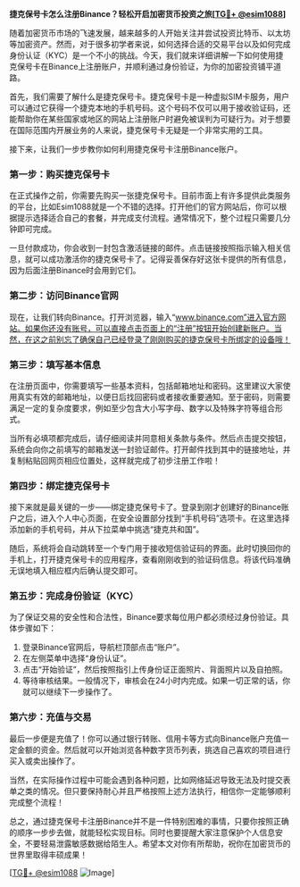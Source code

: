 **捷克保号卡怎么注册Binance？轻松开启加密货币投资之旅[[TG💪+ @esim1088](https://t.me/s/esim1088)]**

随着加密货币市场的飞速发展，越来越多的人开始关注并尝试投资比特币、以太坊等加密资产。然而，对于很多初学者来说，如何选择合适的交易平台以及如何完成身份认证（KYC）是一个不小的挑战。今天，我们就来详细讲解一下如何使用捷克保号卡在Binance上注册账户，并顺利通过身份验证，为你的加密投资铺平道路。

首先，我们需要了解什么是捷克保号卡。捷克保号卡是一种虚拟SIM卡服务，用户可以通过它获得一个捷克本地的手机号码。这个号码不仅可以用于接收验证码，还能帮助你在某些国家或地区的网站上注册账户时避免被误判为可疑行为。对于想要在国际范围内开展业务的人来说，捷克保号卡无疑是一个非常实用的工具。

接下来，让我们一步步教你如何利用捷克保号卡注册Binance账户。

### 第一步：购买捷克保号卡

在正式操作之前，你需要先购买一张捷克保号卡。目前市面上有许多提供此类服务的平台，比如Esim1088就是一个不错的选择。打开他们的官方网站后，你可以根据提示选择适合自己的套餐，并完成支付流程。通常情况下，整个过程只需要几分钟即可完成。

一旦付款成功，你会收到一封包含激活链接的邮件。点击链接按照指示输入相关信息，就可以成功激活你的捷克保号卡了。记得妥善保存好这张卡提供的所有信息，因为后面注册Binance时会用到它们。

### 第二步：访问Binance官网

现在，让我们转向Binance。打开浏览器，输入“www.binance.com”进入官方网站。如果你还没有账号，可以直接点击页面上的“注册”按钮开始创建新账户。当然，在这之前别忘了确保自己已经登录了刚刚购买的捷克保号卡所绑定的设备哦！

### 第三步：填写基本信息

在注册页面中，你需要填写一些基本资料，包括邮箱地址和密码。这里建议大家使用真实有效的邮箱地址，以便日后找回密码或者接收重要通知。至于密码，则需要满足一定的复杂度要求，例如至少包含大小写字母、数字以及特殊字符等组合形式。

当所有必填项都完成后，请仔细阅读并同意相关条款与条件。然后点击提交按钮，系统会向你之前填写的邮箱发送一封验证邮件。打开邮件找到其中的链接地址，并复制粘贴回网页相应位置处，这样就完成了初步注册工作啦！

### 第四步：绑定捷克保号卡

接下来就是最关键的一步——绑定捷克保号卡了。登录到刚才创建好的Binance账户之后，进入个人中心页面，在安全设置部分找到“手机号码”选项卡。在这里选择添加新的手机号码，并从下拉菜单中挑选“捷克共和国”。

随后，系统将会自动跳转至一个专门用于接收短信验证码的界面。此时切换回你的手机上，打开捷克保号卡的应用程序，查看刚刚收到的验证码信息。将该代码准确无误地填入相应框内后确认提交即可。

### 第五步：完成身份验证（KYC）

为了保证交易的安全性和合法性，Binance要求每位用户都必须经过身份验证。具体步骤如下：

1. 登录Binance官网后，导航栏顶部点击“账户”。
2. 在左侧菜单中选择“身份认证”。
3. 点击“开始验证”，然后按照指引上传身份证正面照片、背面照片以及自拍照。
4. 等待审核结果。一般情况下，审核会在24小时内完成。如果一切正常的话，你就可以继续下一步操作了。

### 第六步：充值与交易

最后一步便是充值了！你可以通过银行转账、信用卡等方式向Binance账户充值一定金额的资金。然后就可以开始浏览各种数字货币列表，挑选自己喜欢的项目进行买入或卖出操作了。

当然，在实际操作过程中可能会遇到各种问题，比如网络延迟导致无法及时提交表单之类的情况。但只要保持耐心并且严格按照上述方法执行，相信你一定能够顺利完成整个流程！

总之，通过捷克保号卡注册Binance并不是一件特别困难的事情，只要你按照正确的顺序一步步去做，就能轻松实现目标。同时也要提醒大家注意保护个人信息安全，不要轻易泄露敏感数据给陌生人。希望本文对你有所帮助，祝你在加密货币的世界里取得丰硕成果！

[[TG💪+ @esim1088](https://t.me/s/esim1088) ![Image](https://i.postimg.cc/4NQfJmqS/Snipaste-2025-05-13-00-14-12.png)]